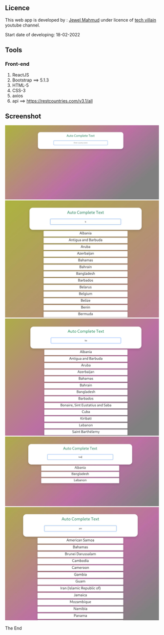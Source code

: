 ﻿
## Licence
This web app is developed by : [Jewel Mahmud](https://mahmudjewel.herokuapp.com/
) under licence of [tech villain](https://www.youtube.com/channel/UCJCdq7lWqB7M5b16UatoTEw) youtube channel.

Start date of developing: 18-02-2022
## Tools
### Front-end
1. ReactJS
2. Bootstrap ==> 5.1.3
3. HTML-5
4. CSS-3
5. axios
6. api ==> https://restcountries.com/v3.1/all

## Screenshot
![home page](https://github.com/MahmudJewel/react-auto_complete_text/blob/main/screenshot/1-autohome.jpg)
![home page](https://github.com/MahmudJewel/react-auto_complete_text/blob/main/screenshot/2-autob.jpg)
![home page](https://github.com/MahmudJewel/react-auto_complete_text/blob/main/screenshot/3-autoba.png)
![home page](https://github.com/MahmudJewel/react-auto_complete_text/blob/main/screenshot/4-ban.jpg)
![home page](https://github.com/MahmudJewel/react-auto_complete_text/blob/main/screenshot/5-autoam.jpg)

The End


